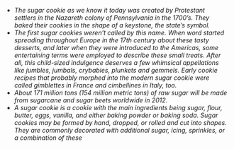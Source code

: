 * *The sugar cookie as we know it today was created by Protestant settlers in the Nazareth colony of Pennsylvania in the 1700’s. They baked their cookies in the shape of a keystone, the state’s symbol.*
* *The first sugar cookies weren’t called by this name. When word started spreading throughout Europe in the 17th century about these tasty desserts, and later when they were introduced to the Americas, some entertaining terms were employed to describe these small treats. After all, this child-sized indulgence deserves a few whimsical appellations like jumbles, jumbals, crybabies, plunkets and gemmels. Early cookie recipes that probably morphed into the modern sugar cookie were called gimblettes in France and cimbellines in Italy, too.*
* *About 171 million tons (154 million metric tons) of raw sugar will be made from sugarcane and sugar beets worldwide in 2012.*
* *A sugar cookie is a cookie with the main ingredients being sugar, flour, butter, eggs, vanilla, and either baking powder or baking soda. Sugar cookies may be formed by hand, dropped, or rolled and cut into shapes. They are commonly decorated with additional sugar, icing, sprinkles, or a combination of these*